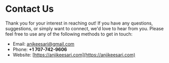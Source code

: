 # Contact Us

Thank you for your interest in reaching out! If you have any questions, suggestions, or simply want to connect, we'd love to hear from you. Please feel free to use any of the following methods to get in touch:

- Email: <anjkeesari@gmail.com>
- Phone: **+1 707-742-9606**
- Website: [https://anjikeesari.com](https://anjikeesari.com)
